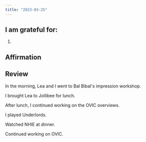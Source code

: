 ```yaml
---
title: "2023-03-25"
---
```

## I am grateful for:
1. 

## Affirmation

## Review

In the morning, Lea and I went to Bal Bibal's impression workshop.

I brought Lea to Jollibee for lunch.

After lunch, I continued working on the OVIC overviews.

I played Underlords.

Watched NHIE at dinner.

Continued working on OVIC.
